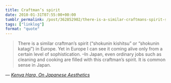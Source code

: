 ```yaml
---
title: Craftman’s spirit
date: 2010-01-31T07:55:00+00:00
tumblr_permalink: /post/362852902/there-is-a-similar-craftmans-spirit-shokunin
tags: ["linklog"]
format: "quote"
---
```


> There is a similar craftman’s spirit (“shokunin kishitsu” or “shokunin katagi”) in Europe. Yet in Europe I can see it coming alive only from a certain level of sophistication. –In Japan, even ordinary jobs such as cleaning and cooking are filled with this craftman’s spirit. It is common sense in Japan.

— <cite>[Kenya Hara, _On Japanese Aesthetics_](https://ia.net/topics/kenya-hara-on-japanese-aesthetics)</cite>
